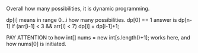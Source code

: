 
Overall how many possibilities, it is dynamic programming.  

dp[i] means in range 0...i how many possibilities. 
dp[0] == 1
answer is dp[n-1] 
if (arr[i-1] < 3 && arr[i] < 7)  dp[i] = dp[i-1]+1;      

PAY ATTENTION to how int[] nums = new int[s.length()+1]; works here, and how nums[0] is initiated.   



